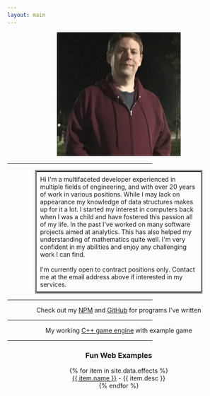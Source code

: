 ```yaml
---
layout: main
---
```


<div style="text-align:center;"><img src="img/my_pic.png" width="280px"/></div>

<hr style="width:65%"/>

<div style="text-align:center;">
<table style="width:75%;margin-left:auto;margin-right:auto;border:3px double;">
<tr>
<td style="text-align:left;padding:8px;">
    Hi I'm a multifaceted developer experienced in multiple fields of engineering, and with over 20 years of work in various positions.  While I may lack on appearance my knowledge of data structures makes up for it a lot.  I started my interest in computers back when I was a child and have fostered this passion all of my life.  In the past I've worked on many software projects aimed at analytics.  This has also helped my understanding of mathematics quite well.  I'm very confident in my abilities and enjoy any challenging work I can find.
    <br/><br/>
    I'm currently open to contract positions only.  Contact me at the email address above if interested in my services.
</td>
</tr>
</table>
</div>

<hr style="width:65%;"/>

<div style="text-align:center;">Check out my
<a href="https://www.npmjs.com/~spongex" target="_blank" rel="noopener noreferrer">NPM</a>
and
<a href="https://github.com/AtomicSponge" target="_blank" rel="noopener noreferrer">GitHub</a>
for programs I've written</div>

<hr style="width:65%"/>
<div style="text-align:center;">My working
<a href="https://github.com/wtfsystems" target="_blank" rel="noopener noreferrer">C++ game engine</a>
with example game

<hr style="width:65%;"/>

<div style="text-align:center;">
<h3>Fun Web Examples</h3>
{% for item in site.data.effects %}
<div><a href="{{ item.link }}" target="_blank" rel="noopener noreferrer">{{ item.name }}</a> - {{ item.desc }}</div>
{% endfor %}
</div>